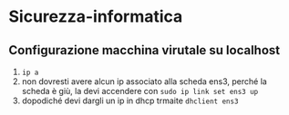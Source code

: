 # Sicurezza-informatica

## Configurazione macchina virutale su localhost

1. `ip a `
2. non dovresti avere alcun ip associato alla scheda ens3, perché la scheda è giù, la devi accendere con `sudo ip link set ens3 up`
3. dopodiché devi dargli un ip in dhcp trmaite `dhclient ens3`


